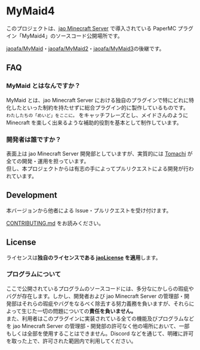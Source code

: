 # MyMaid4

このプロジェクトは、[jao Minecraft Server](https://jaoafa.com) で導入されている PaperMC プラグイン「MyMaid4」のソースコード公開場所です。

[jaoafa/MyMaid](https://github.com/jaoafa/MyMaid)・[jaoafa/MyMaid2](https://github.com/jaoafa/MyMaid2)・[jaoafa/MyMaid3](https://github.com/jaoafa/MyMaid3)の後継です。

## FAQ

### MyMaid とはなんですか？

MyMaid とは、jao Minecraft Server における独自のプラグインで特にどれに特化したといった制約を持たせずに総合プラグイン的に製作しているものです。  
`わたしたちの「めいど」をここに。` をキャッチフレーズとし、メイドさんのように Minecraft を楽しく出来るような補助的役割を基本として制作しています。

### 開発者は誰ですか？

表面上は jao Minecraft Server 開発部としていますが、実質的には [Tomachi](https://github.com/book000) が全ての開発・運用を担っています。  
但し、本プロジェクトからは有志の手によってプルリクエストによる開発が行われています。

## Development

本バージョンから他者による Issue・プルリクエストを受け付けます。

[CONTRIBUTING.md](CONTRIBUTING.md) をお読みください。

## License

ライセンスは**独自のライセンスである [jaoLicense](https://github.com/jaoafa/jao-Minecraft-Server/blob/master/jaoLICENSE.md) を適用**します。

### プログラムについて

ここで公開されているプログラムのソースコードには、多分なにかしらの瑕疵やバグが存在します。しかし、開発者および jao Minecraft Server の管理部・開発部はそれらの瑕疵やバグをなるべく除去する努力義務を負いますが、それらによって生じた一切の問題についての**責任を負いません。**  
また、利用者はこのプラグインに実装されている全ての機能及びプログラムなどを jao Minecraft Server の管理部・開発部の許可なく他の場所において、一部もしくは全部を使用することはできません。Discord などを通じて、明確に許可を取った上で、許可された範囲内で利用してください。
